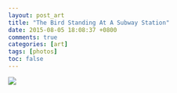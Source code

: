 ```yaml
---
layout: post_art
title: "The Bird Standing At A Subway Station"
date: 2015-08-05 18:08:37 +0800
comments: true
categories: [art]
tags: [photos]
toc: false
---
```


<img src="https://s-media-cache-ak0.pinimg.com/736x/09/53/c1/0953c137880472a983f86237de1d5763.jpg" />
